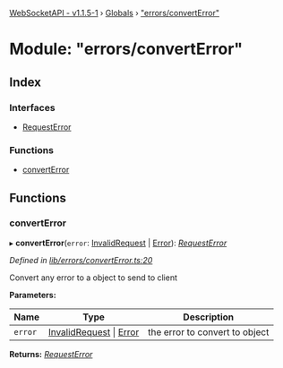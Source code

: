 [WebSocketAPI - v1.1.5-1](../README.md) › [Globals](../globals.md) › ["errors/convertError"](_errors_converterror_.md)

# Module: "errors/convertError"

## Index

### Interfaces

* [RequestError](../interfaces/_errors_converterror_.requesterror.md)

### Functions

* [convertError](_errors_converterror_.md#converterror)

## Functions

###  convertError

▸ **convertError**(`error`: [InvalidRequest](../classes/_errors_invalidrequest_.invalidrequest.md) | [Error](../classes/_errors_invalidrequest_.invalidrequest.md#static-error)): *[RequestError](../interfaces/_errors_converterror_.requesterror.md)*

*Defined in [lib/errors/convertError.ts:20](https://github.com/T-Reimer/WebSocketAPI/blob/230abad/lib/errors/convertError.ts#L20)*

Convert any error to a object to send to client

**Parameters:**

Name | Type | Description |
------ | ------ | ------ |
`error` | [InvalidRequest](../classes/_errors_invalidrequest_.invalidrequest.md) &#124; [Error](../classes/_errors_invalidrequest_.invalidrequest.md#static-error) | the error to convert to object  |

**Returns:** *[RequestError](../interfaces/_errors_converterror_.requesterror.md)*
